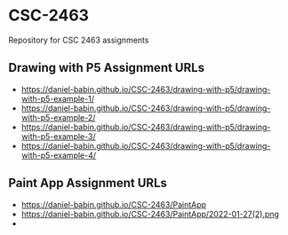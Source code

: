 # CSC-2463
Repository for CSC 2463 assignments

## Drawing with P5 Assignment URLs
* https://daniel-babin.github.io/CSC-2463/drawing-with-p5/drawing-with-p5-example-1/
* https://daniel-babin.github.io/CSC-2463/drawing-with-p5/drawing-with-p5-example-2/
* https://daniel-babin.github.io/CSC-2463/drawing-with-p5/drawing-with-p5-example-3/
* https://daniel-babin.github.io/CSC-2463/drawing-with-p5/drawing-with-p5-example-4/

## Paint App Assignment URLs
* https://daniel-babin.github.io/CSC-2463/PaintApp
* https://daniel-babin.github.io/CSC-2463/PaintApp/2022-01-27(2).png
* 
